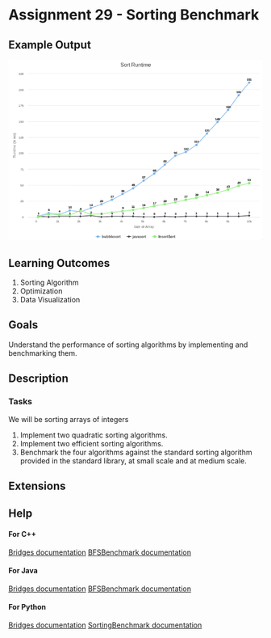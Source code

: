 # Assignment 29 - Sorting Benchmark

## Example Output

![Sample Output](figures/SampleOutput.png)


## Learning Outcomes
1. Sorting Algorithm
2. Optimization
3. Data Visualization

## Goals

Understand the performance of sorting algorithms by implementing and benchmarking them.


## Description
### Tasks

We will be sorting arrays of integers
1. Implement two quadratic sorting algorithms.
2. Implement two efficient sorting algorithms.
3. Benchmark the four algorithms against the standard sorting algorithm provided in the standard library, at small scale and at medium scale.


## Extensions


## Help

#### For C++
[Bridges documentation](http://bridgesuncc.github.io/doc/cxx-api/current/html/classbridges_1_1_bridges.html)
[BFSBenchmark documentation](http://bridgesuncc.github.io/doc/cxx-api/current/html/classbridges_1_1benchmark_1_1_b_f_s_benchmark.html)

#### For Java
[Bridges documentation](http://bridgesuncc.github.io/doc/java-api/current/html/classbridges_1_1connect_1_1_bridges.html)
[BFSBenchmark documentation](http://bridgesuncc.github.io/doc/java-api/current/html/classbridges_1_1benchmark_1_1_b_f_s_benchmark.html)

#### For Python
[Bridges documentation](http://bridgesuncc.github.io/doc/python-api/current/html/namespacebridges_1_1bst__element.html)
[SortingBenchmark documentation](http://bridgesuncc.github.io/doc/python-api/current/html/classbridges_1_1sorting__benchmark_1_1_sorting_benchmark.html)

